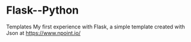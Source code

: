 # Flask--Python
Templates
My first experience with Flask, a simple template created with Json at https://www.npoint.io/
